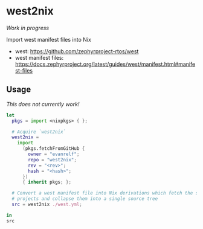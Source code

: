 # west2nix

_Work in progress_

Import west manifest files into Nix

- west: https://github.com/zephyrproject-rtos/west
- west manifest files: https://docs.zephyrproject.org/latest/guides/west/manifest.html#manifest-files

## Usage

_This does not currently work!_

```nix
let
  pkgs = import <nixpkgs> { };

  # Acquire `west2nix`
  west2nix =
    import
      (pkgs.fetchFromGitHub {
        owner = "evanrelf";
        repo = "west2nix";
        rev = "<rev>";
        hash = "<hash>";
      })
      { inherit pkgs; };

  # Convert a west manifest file into Nix derivations which fetch the specified
  # projects and collapse them into a single source tree
  src = west2nix ./west.yml;

in
src
```

